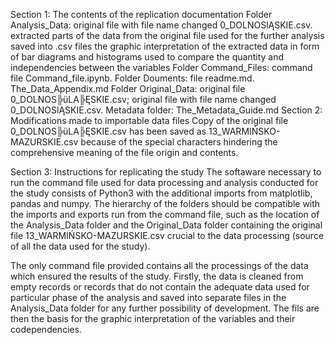 Section 1: The contents of the replication documentation
Folder Analysis_Data:
original file with file name changed 0_DOLNOSlĄSKIE.csv.
extracted parts of the data from the original file used for the further analysis saved into .csv files
the graphic interpretation of the extracted data in form of bar diagrams and histograms used to compare the quantity and independencies between the variables
Folder Command_Files:
command file Command_file.ipynb.
Folder Douments:
file readme.md.
The_Data_Appendix.md
Folder Original_Data:
original file 0_DOLNOS╠üLA╠ĘSKIE.csv;
original file with file name changed 0_DOLNOSlĄSKIE.csv.
Metadata folder:
The_Metadata_Guide.md
Section 2: Modifications made to importable data files
Copy of the original file 0_DOLNOS╠üLA╠ĘSKIE.csv has been saved as 13_WARMIŃSKO-MAZURSKIE.csv because of the special characters hindering the comprehensive meaning of the file origin and contents.

Section 3: Instructions for replicating the study
The softaware necessary to run the command file used for data processing and analysis conducted for the study consists of Python3 with the additional imports from matplotlib, pandas and numpy. The hierarchy of the folders should be compatible with the imports and exports run from the command file, such as the location of the Analysis_Data folder and the Original_Data folder containing the original file 13_WARMIŃSKO-MAZURSKIE.csv crucial to the data processing (source of all the data used for the study).

The only command file provided contains all the processings of the data which ensured the results of the study. Firstly, the data is cleaned from empty records or records that do not contain the adequate data used for particular phase of the analysis and saved into separate files in the Analysis_Data folder for any further possibility of development. The fils are then the basis for the graphic interpretation of the variables and their codependencies.
